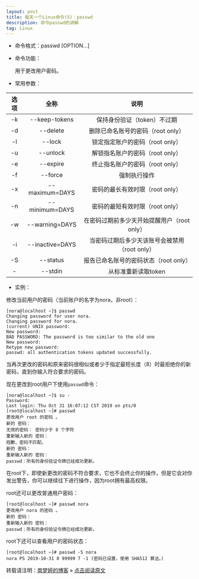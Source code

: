 ```yaml
---
layout: post
title: 每天一个Linux命令(5)：passwd  
description: 命令passwd的讲解  
tag: Linux
---
```


* 命令格式：passwd [OPTION...] <accountName>  

* 命令功能：  

   用于更改用户密码。  

* 常用参数：  

|选项|全称          |说明|
|:--:|:-----------:|:--:|
|-k|--keep-tokens  |保持身份验证（token）不过期|
|-d|--delete       |删除已命名账号的密码（root only）|
|-l|--lock         |锁定指定账户的密码（root only）|
|-u|--unlock       |解锁指名账户的密码（root only）|
|-e|--expire       |终止指名账户的密码（root only）|
|-f|--force        |强制执行操作|
|-x|--maximum=DAYS |密码的最长有效时限（root only）|
|-n|--minimum=DAYS |密码的最短有效时限（root only）|
|-w|--warning=DAYS |在密码过期前多少天开始提醒用户（root only）|
|-i|--inactive=DAYS|当密码过期后多少天该账号会被禁用（root only）|
|-S|--status       |报告已命名账号的密码状态（root only）|
|-|--stdin         |从标准重新读取token|

* 实例：  

修改当前用户的密码（当前账户的名字为nora，非root）：  

```
[nora@localhost ~]$ passwd
Changing password for user nora.
Changing password for nora.
(current) UNIX password: 
New password: 
BAD PASSWORD: The password is too similar to the old one
New password: 
Retype new password: 
passwd: all authentication tokens updated successfully.
```

当再次更改的密码和原来密码很相似或者少于指定最短长度（8）时最拒绝你的新密码，直到你输入符合要求的密码。  

现在更改到root用户下使用`passwd`命令：  

```
[nora@localhost ~]$ su -
Password: 
Last login: Thu Oct 31 16:07:12 CST 2019 on pts/0
[root@localhost ~]# passwd
更改用户 root 的密码 。
新的 密码：
无效的密码： 密码少于 8 个字符
重新输入新的 密码：
抱歉，密码不匹配。
新的 密码：
重新输入新的 密码：
passwd：所有的身份验证令牌已经成功更新。
```

在root下，即使新更改的密码不符合要求，它也不会终止你的操作，但是它会对你发出警告，你可以继续往下进行操作，因为root拥有最高权限。  

root还可以更改普通用户密码：  

```
[root@localhost ~]# passwd nora
更改用户 nora 的密码 。
新的 密码：
重新输入新的 密码：
passwd：所有的身份验证令牌已经成功更新。
```

root下还可以查看用户的密码状态：  

```
[root@localhost ~]# passwd -S nora
nora PS 2019-10-31 0 99999 7 -1 (密码已设置，使用 SHA512 算法。)
```



转载请注明：[南梦婷的博客](https://norah2.github.io) » [点击阅读原文](https://norah2.github.io/2019/10/Linux05/)   

<!--以下是本文用到的链接-->  
